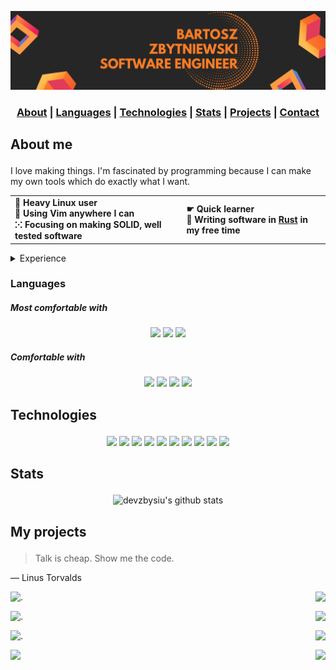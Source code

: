 ![banner](banner.png)

<div align="center">

  <h3>
    <a href="#about">About</a>
    <span> | </span>
    <a href="#languages">Languages</a>
    <span> | </span>
    <a href="#technologies">Technologies</a>
    <span> | </span>
    <a href="#stats">Stats</a>
    <span> | </span>
    <a href="#projects">Projects</a>
    <span> | </span>
    <a href="mailto:bartosz.zbytniewski.dev@gmail.com" alt="Contact me">Contact</a>
  </h3>
</div>

## <p id="about">About me</p>
I love making things. I'm fascinated by programming because I can make my own tools which do exactly
what I want.

<div align="center">

<table>
  <tr>
    <td align="left"><b>🐧 Heavy Linux user<br>🍕 Using Vim anywhere I can<br>⁙ Focusing on making SOLID, well tested software</b></td>
    <td align="left"><b>☛ Quick learner<br>🦀 Writing software in <a href="https://www.rust-lang.org/">Rust</a> in my free time<br><b></td>
  </tr>
</table>

</div>

<details>
  <summary>Experience</summary>

  - over 5 years of commercial experience in Java
  - working on multiple projects in international teams for big clients (worldwide, known brands)
  - technical interviewer of Java devs for over 3 years
  - technical interviewer of React devs

</details>

### <p id="languages">Languages</p>

##### Most comfortable with
<div align="center">
  <img src="https://img.shields.io/badge/-Rust-f2f2f2?style=for-the-badge&logo=Rust&logoColor=000"/>
  <img src="https://img.shields.io/badge/-Shell-f2f2f2?style=for-the-badge&logo=Shell"/>
  <img src="https://img.shields.io/badge/-Java-f2f2f2?style=for-the-badge&logo=Java&logoColor=007396"/>
</div>

##### Comfortable with
<div align="center">
  <img src="https://img.shields.io/badge/-JavaScript-f2f2f2?style=for-the-badge&logo=JavaScript"/>
  <img src="https://img.shields.io/badge/-TypeScript-f2f2f2?style=for-the-badge&logo=TypeScript"/>
  <img src="https://img.shields.io/badge/-Dart-f2f2f2?style=for-the-badge&logo=Dart&logoColor=000"/>
  <img src="https://img.shields.io/badge/-Python-f2f2f2?style=for-the-badge&logo=Python"/>
</div>

## <p id="technologies">Technologies</p>
<div align="center">
  <img src="https://img.shields.io/badge/-Linux-f2f2f2?style=for-the-badge&logo=Linux&logoColor=000"/>
  <img src="https://img.shields.io/badge/-AWS-f2f2f2?style=for-the-badge&logo=Amazon-AWS&logoColor=F90"/>
  <img src="https://img.shields.io/badge/-Docker-f2f2f2?style=for-the-badge&logo=Docker"/>
  <img src="https://img.shields.io/badge/-Kubernetes-f2f2f2?style=for-the-badge&logo=Kubernetes"/>
  <img src="https://img.shields.io/badge/-React-f2f2f2?style=for-the-badge&logo=React"/>
  <img src="https://img.shields.io/badge/-Vue-f2f2f2?style=for-the-badge&logo=Vue.js"/>
  <img src="https://img.shields.io/badge/-Node.js-f2f2f2?style=for-the-badge&logo=node.js"/>
  <img src="https://img.shields.io/badge/-Flutter-f2f2f2?style=for-the-badge&logo=flutter&logoColor=blue"/>
  <img src="https://img.shields.io/badge/-Google%20cloud-f2f2f2?style=for-the-badge&logo=google-cloud"/>
  <img src="https://img.shields.io/badge/-Terraform-f2f2f2?style=for-the-badge&logo=terraform&logoColor=purple"/>
</div>

## <p id="stats">Stats</p>

<div align="center">

  ![devzbysiu's github stats](https://github-readme-stats.vercel.app/api?username=devzbysiu&count_private=true&include_all_commits=true)

</div>

## <p id="my-projects">My projects</p>

> Talk is cheap. Show me the code.

― Linus Torvalds

<a href="https://github.com/devzbysiu/je">
  <img align="left" src="https://github-readme-stats.vercel.app/api/pin/?username=devzbysiu&repo=je" />
</a>

<a href="https://github.com/devzbysiu/cargo-blinc">
  <img align="right" src="https://github-readme-stats.vercel.app/api/pin/?username=devzbysiu&repo=cargo-blinc" />
</a>

<p>.</p>

<a href="https://github.com/devzbysiu/dox">
  <img align="left" src="https://github-readme-stats.vercel.app/api/pin/?username=devzbysiu&repo=dox" />
</a>

<a href="https://github.com/devzbysiu/quizers">
  <img align="right" src="https://github-readme-stats.vercel.app/api/pin/?username=devzbysiu&repo=quizers" />
</a>

<p>.</p>

<a href="https://github.com/devzbysiu/transition">
  <img align="left" src="https://github-readme-stats.vercel.app/api/pin/?username=devzbysiu&repo=transition" />
</a>

<a href="https://github.com/devzbysiu/cleaboard">
  <img align="right" src="https://github-readme-stats.vercel.app/api/pin/?username=devzbysiu&repo=cleaboard" />
</a>

<p>.</p>

<a href="https://github.com/devzbysiu/books-daemon">
  <img align="left" src="https://github-readme-stats.vercel.app/api/pin/?username=devzbysiu&repo=books-daemon" />
</a>

<a href="https://github.com/devzbysiu/sweetch-bot">
  <img align="right" src="https://github-readme-stats.vercel.app/api/pin/?username=devzbysiu&repo=sweetch-bot" />
</a>
